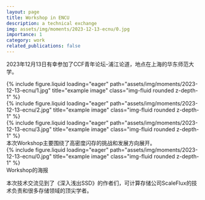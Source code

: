 ```yaml
---
layout: page
title: Workshop in ENCU
description: a technical exchange
img: assets/img/moments/2023-12-13-ecnu/0.jpg
importance: 1
category: work
related_publications: false
---
```


2023年12月13日有幸参加了CCF青年论坛-浦江论道，地点在上海的华东师范大学。

<div class="row">
    <div class="col-sm mt-3 mt-md-0">
        {% include figure.liquid loading="eager" path="assets/img/moments/2023-12-13-ecnu/1.jpg" title="example image" class="img-fluid rounded z-depth-1" %}
    </div>
    <div class="col-sm mt-3 mt-md-0">
        {% include figure.liquid loading="eager" path="assets/img/moments/2023-12-13-ecnu/2.jpg" title="example image" class="img-fluid rounded z-depth-1" %}
    </div>
    <div class="col-sm mt-3 mt-md-0">
        {% include figure.liquid loading="eager" path="assets/img/moments/2023-12-13-ecnu/3.jpg" title="example image" class="img-fluid rounded z-depth-1" %}
    </div>
</div>
<div class="caption">
    本次Workshop主要围绕了高密度闪存的挑战和发展方向展开。
</div>
<div class="row">
    <div class="col-sm mt-3 mt-md-0">
        {% include figure.liquid loading="eager" path="assets/img/moments/2023-12-13-ecnu/0.jpg" title="example image" class="img-fluid rounded z-depth-1" %}
    </div>
</div>
<div class="caption">
    Workshop的海报
</div>

本次技术交流见到了《深入浅出SSD》的作者们，可计算存储公司ScaleFlux的技术负责和很多存储领域的顶尖学者。
